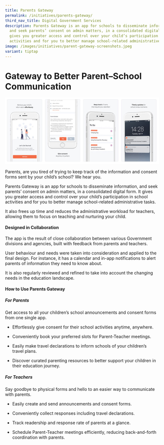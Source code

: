 ```yaml
---
title: Parents Gateway
permalink: /initiatives/parents-gateway/
third_nav_title: Digital Government Services
description: Parents Gateway is an app for schools to disseminate information,
  and seek parents’ consent on admin matters, in a consolidated digital form. It
  gives you greater access and control over your child’s participation in school
  activities and for you to better manage school-related administrative tasks.
image: /images/initiatives/parent-gateway-screenshots.jpeg
variant: tiptap
---
```

# Gateway to Better Parent–School Communication
![Parents Gateway app screen shots](/images/initiatives/parent-gateway-screenshots.jpeg)


Parents, are you tired of trying to keep track of the information and consent forms sent by your child’s school? We hear you.
 
Parents Gateway is an app for schools to disseminate information, and seek parents’ consent on admin matters, in a consolidated digital form. It gives you greater access and control over your child’s participation in school activities and for you to better manage school-related administrative tasks.

It also frees up time and reduces the administrative workload for teachers, allowing them to focus on teaching and nurturing your child.


#### Designed in Collaboration

The app  is the result of close collaboration between various Government divisions and agencies, built with feedback from parents and teachers. 

User behaviour and needs were taken into consideration and applied to the final design. For instance, it has a calendar and in-app notifications to alert parents of information they need to know about. 

It is also regularly reviewed and refined to take into account the changing needs in the education landscape. 

#### How to Use Parents Gateway

##### For Parents  
  
Get access to all your children’s school announcements and consent forms from one single app.  
  
*   Effortlessly give consent for their school activities anytime, anywhere.
    
*   Conveniently book your preferred slots for Parent-Teacher meetings.
    
*   Easily make travel declarations to inform schools of your children’s travel plans.
    
*   Discover curated parenting resources to better support your children in their education journey.
    
##### For Teachers

Say goodbye to physical forms and hello to an easier way to communicate with parents.  
  

*   Easily create and send announcements and consent forms.
    
*   Conveniently collect responses including travel declarations.
    
*   Track readership and response rate of parents at a glance.
    
*   Schedule Parent-Teacher meetings efficiently, reducing back-and-forth coordination with parents.